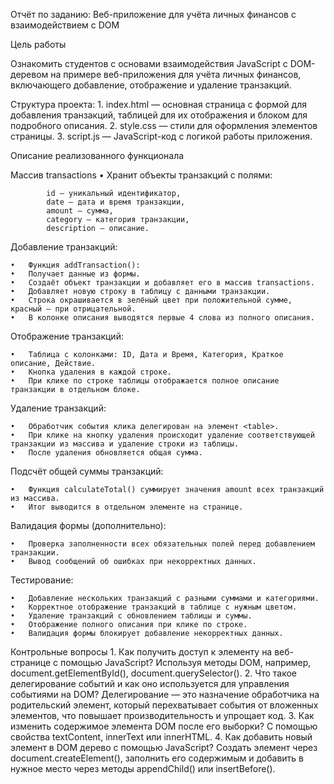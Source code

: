 Отчёт по заданию: Веб-приложение для учёта личных финансов с взаимодействием с DOM

Цель работы

Ознакомить студентов с основами взаимодействия JavaScript с DOM-деревом на примере веб-приложения для учёта личных финансов, включающего добавление, отображение и удаление транзакций.

Структура проекта:
	1.	index.html — основная страница с формой для добавления транзакций, таблицей для их отображения и блоком для подробного описания.
	2.	style.css — стили для оформления элементов страницы.
	3.	script.js — JavaScript-код с логикой работы приложения.

Описание реализованного функционала

Массив transactions
	•	Хранит объекты транзакций с полями:
    
            id — уникальный идентификатор,
            date — дата и время транзакции,
            amount — сумма,
            category — категория транзакции,
            description — описание.

Добавление транзакций:

	•	Функция addTransaction():
	•	Получает данные из формы.
	•	Создаёт объект транзакции и добавляет его в массив transactions.
	•	Добавляет новую строку в таблицу с данными транзакции.
	•	Строка окрашивается в зелёный цвет при положительной сумме, красный — при отрицательной.
	•	В колонке описания выводятся первые 4 слова из полного описания.

Отображение транзакций:

	•	Таблица с колонками: ID, Дата и Время, Категория, Краткое описание, Действие.
	•	Кнопка удаления в каждой строке.
	•	При клике по строке таблицы отображается полное описание транзакции в отдельном блоке.

Удаление транзакций:

	•	Обработчик события клика делегирован на элемент <table>.
	•	При клике на кнопку удаления происходит удаление соответствующей транзакции из массива и удаление строки из таблицы.
	•	После удаления обновляется общая сумма.

Подсчёт общей суммы транзакций:

	•	Функция calculateTotal() суммирует значения amount всех транзакций из массива.
	•	Итог выводится в отдельном элементе на странице.

Валидация формы (дополнительно):

	•	Проверка заполненности всех обязательных полей перед добавлением транзакции.
	•	Вывод сообщений об ошибках при некорректных данных.

Тестирование:

	•	Добавление нескольких транзакций с разными суммами и категориями.
	•	Корректное отображение транзакций в таблице с нужным цветом.
	•	Удаление транзакций с обновлением таблицы и суммы.
	•	Отображение полного описания при клике по строке.
	•	Валидация формы блокирует добавление некорректных данных.

Контрольные вопросы
	1.	Как получить доступ к элементу на веб-странице с помощью JavaScript?
            Используя методы DOM, например, document.getElementById(), document.querySelector().
	2.	Что такое делегирование событий и как оно используется для управления событиями на DOM?
            Делегирование — это назначение обработчика на родительский элемент, который перехватывает события от вложенных элементов, что повышает производительность и упрощает код.
	3.	Как изменить содержимое элемента DOM после его выборки?
            С помощью свойства textContent, innerText или innerHTML.
	4.	Как добавить новый элемент в DOM дерево с помощью JavaScript?
            Создать элемент через document.createElement(), заполнить его содержимым и добавить в нужное место через методы appendChild() или insertBefore().